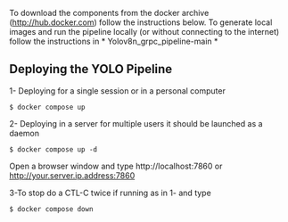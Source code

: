 

To download the components from the docker archive (http://hub.docker.com) follow the instructions below. To generate local images and run the pipeline locally (or without connecting to the internet) follow the instructions in  * Yolov8n_grpc_pipeline-main *

## Deploying the YOLO Pipeline 

1- Deploying for a single session or in a personal computer

```shell
$ docker compose up
```

2- Deploying  in a server for multiple users it should be launched as a daemon
```shell
$ docker compose up -d
```

Open a browser window and type http://localhost:7860 or http://your.server.ip.address:7860

3-To stop do a CTL-C twice if running as in 1- and type 

```shell
$ docker compose down
```




